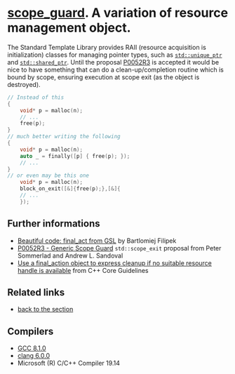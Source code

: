 # [scope_guard](https://en.wikibooks.org/wiki/More_C%2B%2B_Idioms/Scope_Guard). A variation of resource management object. 
The Standard Template Library provides RAII (resource acquisition is initialization) classes for managing pointer types, such as [`std::unique_ptr`](https://en.cppreference.com/w/cpp/memory/unique_ptr) and [`std::shared_ptr`](https://en.cppreference.com/w/cpp/memory/shared_ptr). 
Until the proposal [P0052R3](http://www.open-std.org/jtc1/sc22/wg21/docs/papers/2017/p0052r3.pdf) is accepted it would be nice to have something that can do a clean-up/completion routine which is bound by scope, ensuring execution at scope exit (as the object is destroyed).
```cpp
// Instead of this
{
    void* p = malloc(n);
    // ...
    free(p);
}
// much better writing the following
{
    void* p = malloc(n);
    auto _ = finally([p] { free(p); });
    // ...
}
// or even may be this one
    void* p = malloc(n);
    block_on_exit([&]{free(p);},[&]{
    // ...
    });
```

## Further informations
* [Beautiful code: final_act from GSL](https://www.bfilipek.com/2017/04/finalact.html) by Bartlomiej Filipek
* [P0052R3 - Generic Scope Guard](http://www.open-std.org/jtc1/sc22/wg21/docs/papers/2017/p0052r3.pdf) `std::scope_exit` proposal from Peter Sommerlad and Andrew L. Sandoval
* [Use a final_action object to express cleanup if no suitable resource handle is available](http://isocpp.github.io/CppCoreGuidelines/CppCoreGuidelines#e19-use-a-final_action-object-to-express-cleanup-if-no-suitable-resource-handle-is-available) from C++ Core Guidelines

## Related links
* [back to the section](../)

## Compilers
* [GCC 8.1.0](https://wandbox.org/)
* [clang 6.0.0](https://wandbox.org/)
* Microsoft (R) C/C++ Compiler 19.14 
